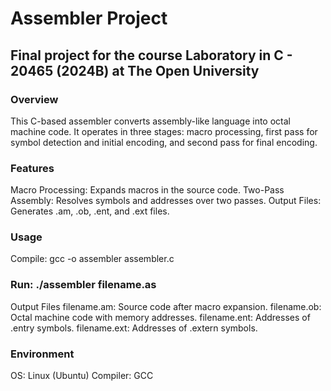 # Assembler Project
## Final project for the course Laboratory in C - 20465 (2024B) at The Open University

### Overview
This C-based assembler converts assembly-like language into octal machine code. It operates in three stages: macro processing, first pass for symbol detection and initial encoding, and second pass for final encoding.

### Features
Macro Processing: Expands macros in the source code.
Two-Pass Assembly: Resolves symbols and addresses over two passes.
Output Files: Generates .am, .ob, .ent, and .ext files.
### Usage
Compile: gcc -o assembler assembler.c
### Run: ./assembler filename.as
Output Files
filename.am: Source code after macro expansion.
filename.ob: Octal machine code with memory addresses.
filename.ent: Addresses of .entry symbols.
filename.ext: Addresses of .extern symbols.
### Environment
OS: Linux (Ubuntu)
Compiler: GCC
